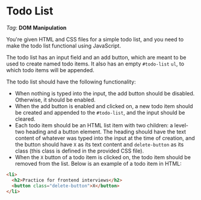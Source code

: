 # Todo List

_Tag_: **DOM Manipulation**

You're given HTML and CSS files for a simple todo list, and you need to make the todo list functional using JavaScript.

The todo list has an input field and an add button, which are meant to be used to create named todo items. It also has an empty `#todo-list` `ul`, to which todo items will be appended.

The todo list should have the following functionality:

- When nothing is typed into the input, the add button should be disabled. Otherwise, it should be enabled.
- When the add button is enabled and clicked on, a new todo item should be created and appended to the `#todo-list`, and the input should be cleared.
- Each todo item should be an HTML list item with two children: a level-two heading and a button element. The heading should have the text content of whatever was typed into the input at the time of creation, and the button should have `X` as its text content and `delete-button` as its class (this class is defined in the provided CSS file).
- When the `X` button of a todo item is clicked on, the todo item should be removed from the list. Below is an example of a todo item in HTML:

```html
<li>
  <h2>Practice for frontend interviews</h2>
  <button class="delete-button">X</button>
</li>
```
